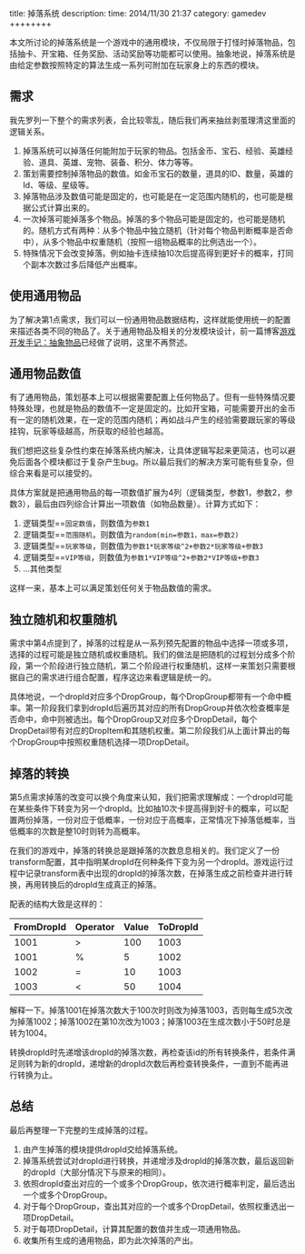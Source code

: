 title:  掉落系统
description: 
time: 2014/11/30 21:37
category: gamedev
++++++++

本文所讨论的掉落系统是一个游戏中的通用模块，不仅局限于打怪时掉落物品，包括抽卡、开宝箱、任务奖励、活动奖励等功能都可以使用。抽象地说，掉落系统是由给定参数按照特定的算法生成一系列可附加在玩家身上的东西的模块。

## 需求

我先罗列一下整个的需求列表，会比较零乱，随后我们再来抽丝剥茧理清这里面的逻辑关系。

1. 掉落系统可以掉落任何能附加于玩家的物品。包括金币、宝石、经验、英雄经验、道具、英雄、宠物、装备、积分、体力等等。
2. 策划需要控制掉落物品的数值。如金币宝石的数量，道具的ID、数量，英雄的Id、等级、星级等。
3. 掉落物品涉及数值可能是固定的，也可能是在一定范围内随机的，也可能是根据公式计算出来的。
4. 一次掉落可能掉落多个物品。掉落的多个物品可能是固定的，也可能是随机的。随机方式有两种：从多个物品中独立随机（针对每个物品判断概率是否命中），从多个物品中权重随机（按照一组物品概率的比例选出一个）。
5. 特殊情况下会改变掉落。例如抽卡连续抽10次后提高得到更好卡的概率，打同个副本次数过多后降低产出概率。

## 使用通用物品

为了解决第1点需求，我们可以一份通用物品数据结构，这样就能使用统一的配置来描述各类不同的物品了。关于通用物品及相关的分发模块设计，前一篇博客[游戏开发手记：抽象物品](http://www.cnblogs.com/newgame/p/4106112.html)已经做了说明，这里不再赘述。

## 通用物品数值

有了通用物品，策划基本上可以根据需要配置上任何物品了。但有一些特殊情况要特殊处理，也就是物品的数值不一定是固定的。比如开宝箱，可能需要开出的金币有一定的随机效果，在一定的范围内随机；再如战斗产生的经验需要跟玩家的等级挂钩，玩家等级越高，所获取的经验也越高。

我们想把这些复杂性约束在掉落系统内解决，让具体逻辑写起来更简洁，也可以避免后面各个模块都过于复杂产生bug。所以最后我们的解决方案可能有些复杂，但综合来看是可以接受的。

具体方案就是把通用物品的每一项数值扩展为4列（逻辑类型，参数1，参数2，参数3），最后由四列综合计算出一项数值（如物品数量）。计算方式如下：

1. 逻辑类型==`固定数值`，则数值为`参数1`
2. 逻辑类型==`范围随机`，则数值为`random(min=参数1，max=参数2)`
3. 逻辑类型==`玩家等级`，则数值为`参数1*玩家等级^2+参数2*玩家等级+参数3`
4. 逻辑类型==`VIP等级`，则数值为`参数1*VIP等级^2+参数2*VIP等级+参数3`
5. ...其他类型

这样一来，基本上可以满足策划任何关于物品数值的需求。

## 独立随机和权重随机

需求中第4点提到了，掉落的过程是从一系列预先配置的物品中选择一项或多项，选择的过程可能是独立随机或权重随机。我们的做法是把随机的过程划分成多个阶段，第一个阶段进行独立随机，第二个阶段进行权重随机，这样一来策划只需要根据自己的需求进行组合配置，程序这边来看逻辑是统一的。

具体地说，一个dropId对应多个DropGroup，每个DropGroup都带有一个命中概率。第一阶段我们拿到dropId后遍历其对应的所有DropGroup并依次检查概率是否命中，命中则被选出。每个DropGroup又对应多个DropDetail，每个DropDetail带有对应的DropItem和其随机权重。第二阶段我们从上面计算出的每个DropGroup中按照权重随机选择一项DropDetail。

## 掉落的转换

第5点需求掉落的改变可以换个角度来认知，我们把需求理解成：一个dropId可能在某些条件下转变为另一个dropId。比如抽10次卡提高得到好卡的概率，可以配置两份掉落，一份对应于低概率，一份对应于高概率，正常情况下掉落低概率，当低概率的次数是整10时则转为高概率。

在我们的游戏中，掉落的转换总是跟掉落的次数息息相关的。我们定义了一份transform配置，其中指明某dropId在何种条件下变为另一个dropId。游戏运行过程中记录transform表中出现的dropId的掉落次数，在掉落生成之前检查并进行转换，再用转换后的dropId生成真正的掉落。

配表的结构大致是这样的：


FromDropId  | Operator  | Value | ToDropId
---         | ---       | ---   | ---
1001        | >         | 100   | 1003
1001        | %         | 5     | 1002
1002        | =         | 10    | 1003
1003        | <         | 50    | 1004


解释一下。掉落1001在掉落次数大于100次时则改为掉落1003，否则每生成5次改为掉落1002；掉落1002在第10次改为1003；掉落1003在生成次数小于50时总是转为1004。

转换dropId时先递增该dropId的掉落次数，再检查该id的所有转换条件，若条件满足则转为新的dropId，递增新的dropId次数后再检查转换条件，一直到不能再进行转换为止。

## 总结

最后再整理一下完整的生成掉落的过程。

1. 由产生掉落的模块提供dropId交给掉落系统。
2. 掉落系统尝试对dropId进行转换，并递增涉及dropId的掉落次数，最后返回新的dropId（大部分情况下与原来的相同）。
3. 依照dropId查出对应的一个或多个DropGroup，依次进行概率判定，最后选出一个或多个DropGroup。
4. 对于每个DropGroup，查出其对应的一个或多个DropDetail，依照权重选出一项DropDetail。
5. 对于每项DropDetail，计算其配置的数值并生成一项通用物品。
6. 收集所有生成的通用物品，即为此次掉落的产出。